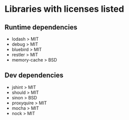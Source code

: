 # Libraries with licenses listed

## Runtime dependencies

* lodash > MIT
* debug > MIT
* bluebird > MIT
* restler > MIT
* memory-cache > BSD

## Dev dependencies

* jshint > MIT
* should > MIT
* sinon > BSD
* proxyquire > MIT
* mocha > MIT
* nock > MIT
